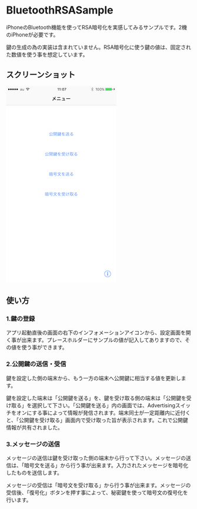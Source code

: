
# BluetoothRSASample
iPhoneのBluetooth機能を使ってRSA暗号化を実感してみるサンプルです。2機のiPhoneが必要です。

鍵の生成の為の実装は含まれていません。RSA暗号化に使う鍵の値は、固定された数値を使う事を想定しています。


## スクリーンショット
![screenshot image](screenshot.png)


## 使い方

### 1.鍵の登録
アプリ起動直後の画面の右下のインフォメーションアイコンから、設定画面を開く事が出来ます。プレースホルダーにサンプルの値が記入してありますので、その値を使う事ができます。

### 2.公開鍵の送信・受信
鍵を設定した側の端末から、もう一方の端末へ公開鍵に相当する値を更新します。

鍵を設定した端末は「公開鍵を送る」を、鍵を受け取る側の端末は「公開鍵を受け取る」を選択して下さい。「公開鍵を送る」内の画面では、Advertisingスイッチをオンにする事によって情報が発信されます。端末同士が一定距離内に近付くと、「公開鍵を受け取る」画面内で受け取った旨が表示されます。これで公開鍵情報が共有されました。

### 3.メッセージの送信
メッセージの送信は鍵を受け取った側の端末から行って下さい。メッセージの送信は、「暗号文を送る」から行う事が出来ます。入力されたメッセージを暗号化したものを送信します。

メッセージの受信は「暗号文を受け取る」から行う事が出来ます。メッセージの受信後、「復号化」ボタンを押す事によって、秘密鍵を使って暗号文の復号化を行います。
